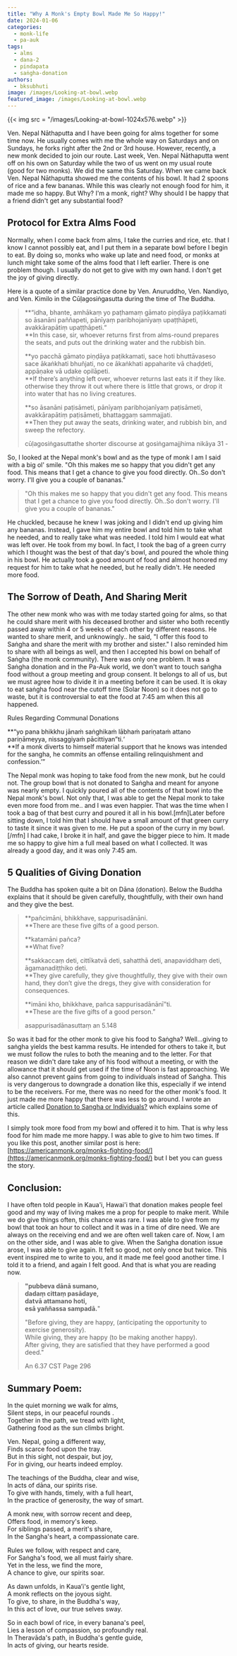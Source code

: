 ```yaml
---
title: "Why A Monk's Empty Bowl Made Me So Happy!"
date: 2024-01-06
categories: 
  - monk-life
  - pa-auk
tags: 
  - alms
  - dana-2
  - pindapata
  - saṅgha-donation
authors: 
  - bksubhuti
image: /images/Looking-at-bowl.webp
featured_image: /images/Looking-at-bowl.webp
---
```


{{< img src = "/images/Looking-at-bowl-1024x576.webp" >}}

Ven. Nepal Nāthaputta and I have been going for alms together for some time now. He usually comes with me the whole way on Saturdays and on Sundays, he forks right after the 2nd or 3rd house. However, recently, a new monk decided to join our route. Last week, Ven. Nepal Nāthaputta went off on his own on Saturday while the two of us went on my usual route (good for two monks). We did the same this Saturday. When we came back Ven. Nepal Nāthaputta showed me the contents of his bowl. It had 2 spoons of rice and a few bananas. While this was clearly not enough food for him, it made me so happy. But Why? I'm a monk, right? Why should I be happy that a friend didn't get any substantial food?

## Protocol for Extra Alms Food

Normally, when I come back from alms, I take the curries and rice, etc. that I know I cannot possibly eat, and I put them in a separate bowl before I begin to eat. By doing so, monks who wake up late and need food, or monks at lunch might take some of the alms food that I left earlier. There is one problem though. I usually do not get to give with my own hand. I don't get the joy of giving directly.

Here is a quote of a similar practice done by Ven. Anuruddho, Ven. Nandiyo, and Ven. Kimilo in the Cūḷagosiṅgasutta during the time of The Buddha.

> **“idha, bhante, amhākaṃ yo paṭhamaṃ gāmato piṇḍāya paṭikkamati so āsanāni paññapeti, pānīyaṃ paribhojanīyaṃ upaṭṭhāpeti, avakkārapātiṃ upaṭṭhāpeti.“  
> **In this case, sir, whoever returns first from alms-round prepares the seats, and puts out the drinking water and the rubbish bin.   
>   
> **yo pacchā gāmato piṇḍāya paṭikkamati, sace hoti bhuttāvaseso sace ākaṅkhati bhuñjati, no ce ākaṅkhati appaharite vā chaḍḍeti, appāṇake vā udake opilāpeti.  
> **If there’s anything left over, whoever returns last eats it if they like. otherwise they throw it out where there is little that grows, or drop it into water that has no living creatures.   
>   
> **so āsanāni paṭisāmeti, pānīyaṃ paribhojanīyaṃ paṭisāmeti, avakkārapātiṃ paṭisāmeti, bhattaggaṃ sammajjati.  
> **Then they put away the seats, drinking water, and rubbish bin, and sweep the refectory.
> 
> cūḷagosiṅgasuttathe shorter discourse at gosiṅgamajjhima nikāya 31 -

So, I looked at the Nepal monk's bowl and as the type of monk I am I said with a big ol' smile. "Oh this makes me so happy that you didn't get any food. This means that I get a chance to give you food directly. Oh..So don't worry. I'll give you a couple of bananas."

> "Oh this makes me so happy that you didn't get any food. This means that I get a chance to give you food directly. Oh..So don't worry. I'll give you a couple of bananas."

He chuckled, because he knew I was joking and I didn't end up giving him any bananas. Instead, I gave him my entire bowl and told him to take what he needed, and to really take what was needed. I told him I would eat what was left over. He took from my bowl. In fact, I took the bag of a green curry which I thought was the best of that day's bowl, and poured the whole thing in his bowl. He actually took a good amount of food and almost honored my request for him to take what he needed, but he really didn't. He needed more food.

## The Sorrow of Death, And Sharing Merit

The other new monk who was with me today started going for alms, so that he could share merit with his deceased brother and sister who both recently passed away within 4 or 5 weeks of each other by different reasons. He wanted to share merit, and unknowingly.. he said, "I offer this food to Saṅgha and share the merit with my brother and sister." I also reminded him to share with all beings as well, and then I accepted his bowl on behalf of Saṅgha (the monk community). There was only one problem. It was a Saṅgha donation and in the Pa-Auk world, we don't want to touch saṅgha food without a group meeting and group consent. It belongs to all of us, but we must agree how to divide it in a meeting before it can be used. It is okay to eat saṅgha food near the cutoff time (Solar Noon) so it does not go to waste, but it is controversial to eat the food at 7:45 am when this all happened.

Rules Regarding Communal Donations

**“yo pana bhikkhu jānaṁ saṅghikaṁ lābhaṁ pariṇataṁ attano pariṇāmeyya, nissaggiyaṁ pācittiyan”ti.‘  
**If a monk diverts to himself material support that he knows was intended for the sangha, he commits an offense entailing relinquishment and confession.’”

The Nepal monk was hoping to take food from the new monk, but he could not. The group bowl that is not donated to Saṅgha and meant for anyone was nearly empty. I quickly poured all of the contents of that bowl into the Nepal monk's bowl. Not only that, I was able to get the Nepal monk to take even more food from me.. and I was even happier. That was the time when I took a bag of that best curry and poured it all in his bowl.\[mfn\]Later before sitting down, I told him that I should have a small amount of that green curry to taste it since it was given to me. He put a spoon of the curry in my bowl.\[/mfn\] I had cake, I broke it in half, and gave the bigger piece to him. It made me so happy to give him a full meal based on what I collected. It was already a good day, and it was only 7:45 am.

## 5 Qualities of Giving Donation

The Buddha has spoken quite a bit on Dāna (donation). Below the Buddha explains that it should be given carefully, thoughtfully, with their own hand and they give the best.

> **pañcimāni, bhikkhave, sappurisadānāni.  
> **There are these five gifts of a good person.   
>   
> **katamāni pañca?  
> **What five?   
>   
> **sakkaccaṃ deti, cittīkatvā deti, sahatthā deti, anapaviddhaṃ deti, āgamanadiṭṭhiko deti.  
> **They give carefully, they give thoughtfully, they give with their own hand, they don’t give the dregs, they give with consideration for consequences.   
>   
> **imāni kho, bhikkhave, pañca sappurisadānānī”ti.  
> **These are the five gifts of a good person.”
> 
> asappurisadānasuttaṃ an 5.148

So was it bad for the other monk to give his food to Saṅgha? Well...giving to saṅgha yields the best kamma results. He intended for others to take it, but we must follow the rules to both the meaning and to the letter. For that reason we didn't dare take any of his food without a meeting, or with the allowance that it should get used if the time of Noon is fast approaching. We also cannot prevent gains from going to individuals instead of Saṅgha. This is very dangerous to downgrade a donation like this, especially if we intend to be the receivers. For me, there was no need for the other monk's food. It just made me more happy that there was less to go around. I wrote an article called [Donation to Sangha or Individuals?](https://americanmonk.org/donation-sangha-individuals/) which explains some of this.

I simply took more food from my bowl and offered it to him. That is why less food for him made me more happy. I was able to give to him two times. If you like this post, another similar post is here: [https://americanmonk.org/monks-fighting-food/](https://americanmonk.org/monks-fighting-food/) but I bet you can guess the story.  

## Conclusion:

I have often told people in Kaua'i, Hawai'i that donation makes people feel good and my way of living makes me a prop for people to make merit. While we do give things often, this chance was rare. I was able to give from my bowl that took an hour to collect and it was in a time of dire need. We are always on the receiving end and we are often well taken care of. Now, I am on the other side, and I was able to give. When the Saṅgha donation issue arose, I was able to give again. It felt so good, not only once but twice. This event inspired me to write to you, and it made me feel good another time. I told it to a friend, and again I felt good. And that is what you are reading now.  

> **"pubbeva dānā sumano,  
> dadaṃ cittaṃ pasādaye,  
> datvā attamano hoti,  
> esā yaññassa sampadā.**"  
>   
> "Before giving, they are happy, (anticipating the opportunity to exercise generosity).  
> While giving, they are happy (to be making another happy).  
> After giving, they are satisfied that they have performed a good deed." 
> 
> An 6.37 CST Page 296

## Summary Poem:

In the quiet morning we walk for alms,  
Silent steps, in our peaceful rounds .  
Together in the path, we tread with light,  
Gathering food as the sun climbs bright.

Ven. Nepal, going a different way,  
Finds scarce food upon the tray.  
But in this sight, not despair, but joy,  
For in giving, our hearts indeed employ.

The teachings of the Buddha, clear and wise,  
In acts of dāna, our spirits rise.  
To give with hands, timely, with a full heart,  
In the practice of generosity, the way of smart.

A monk new, with sorrow recent and deep,  
Offers food, in memory's keep.  
For siblings passed, a merit's share,  
In the Sangha's heart, a compassionate care.

Rules we follow, with respect and care,  
For Saṅgha's food, we all must fairly share.  
Yet in the less, we find the more,  
A chance to give, our spirits soar.

As dawn unfolds, in Kaua’i's gentle light,  
A monk reflects on the joyous sight.  
To give, to share, in the Buddha's way,  
In this act of love, our true selves sway.

So in each bowl of rice, in every banana's peel,  
Lies a lesson of compassion, so profoundly real.  
In Theravāda's path, in Buddha's gentle guide,  
In acts of giving, our hearts reside.
